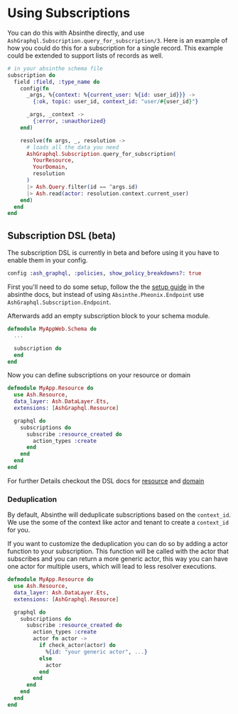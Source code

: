 # Using Subscriptions

You can do this with Absinthe directly, and use `AshGraphql.Subscription.query_for_subscription/3`. Here is an example of how you could do this for a subscription for a single record. This example could be extended to support lists of records as well.

```elixir
# in your absinthe schema file
subscription do
  field :field, :type_name do
    config(fn
      _args, %{context: %{current_user: %{id: user_id}}} ->
        {:ok, topic: user_id, context_id: "user/#{user_id}"}

      _args, _context ->
        {:error, :unauthorized}
    end)

    resolve(fn args, _, resolution ->
      # loads all the data you need
      AshGraphql.Subscription.query_for_subscription(
        YourResource,
        YourDomain,
        resolution
      )
      |> Ash.Query.filter(id == ^args.id)
      |> Ash.read(actor: resolution.context.current_user)
    end)
  end
end
```

## Subscription DSL (beta)

The subscription DSL is currently in beta and before using it you have to enable them in your config.

```elixir
config :ash_graphql, :policies, show_policy_breakdowns?: true
```

First you'll need to do some setup, follow the the [setup guide](https://hexdocs.pm/absinthe/subscriptions.html#absinthe-phoenix-setup)
in the absinthe docs, but instead of using `Absinthe.Pheonix.Endpoint` use `AshGraphql.Subscription.Endpoint`.

Afterwards add an empty subscription block to your schema module.

```elixir
defmodule MyAppWeb.Schema do
  ...

  subscription do
  end
end
```

Now you can define subscriptions on your resource or domain

```elixir
defmodule MyApp.Resource do
  use Ash.Resource,
  data_layer: Ash.DataLayer.Ets,
  extensions: [AshGraphql.Resource]

  graphql do
    subscriptions do
      subscribe :resource_created do
        action_types :create
      end
    end
  end
end
```

For further Details checkout the DSL docs for [resource](/documentation/dsls/DSL:-AshGraphql.Resource.md#graphql-subscriptions) and [domain](/documentation/dsls/DSL:-AshGraphql.Domain.md#graphql-subscriptions)

### Deduplication

By default, Absinthe will deduplicate subscriptions based on the `context_id`.
We use the some of the context like actor and tenant to create a `context_id` for you.

If you want to customize the deduplication you can do so by adding a actor function to your subscription.
This function will be called with the actor that subscribes and you can return a more generic actor, this
way you can have one actor for multiple users, which will lead to less resolver executions.

```elixir
defmodule MyApp.Resource do
  use Ash.Resource,
  data_layer: Ash.DataLayer.Ets,
  extensions: [AshGraphql.Resource]

  graphql do
    subscriptions do
      subscribe :resource_created do
        action_types :create
        actor fn actor ->
          if check_actor(actor) do
            %{id: "your generic actor", ...}
          else
            actor
          end
        end
      end
    end
  end
end
```
